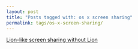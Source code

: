 ```yaml
---
layout: post
title: "Posts tagged with: os x screen sharing"
permalink: tags/os-x-screen-sharing/
---
```

[Lion-like screen sharing without Lion](/2011/09/lion-like-screen-sharing-without-lion)
